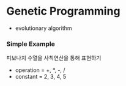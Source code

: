 # Genetic Programming

* evolutionary algorithm

### Simple Example

피보나치 수열을 사칙연산을 통해 표현하기    
* operation = +, *, -, /
* constant = 2, 3, 4, 5
